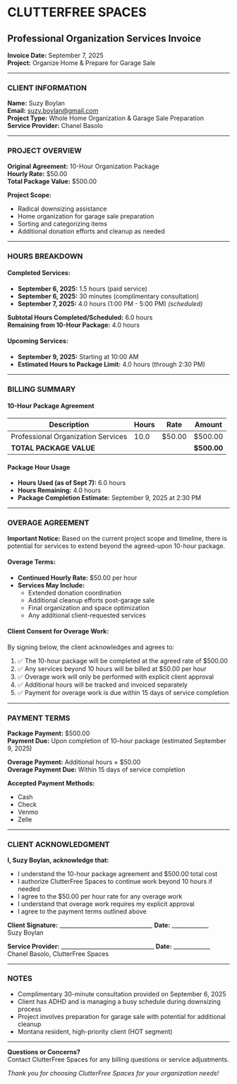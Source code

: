 # CLUTTERFREE SPACES
## Professional Organization Services Invoice

**Invoice Date:** September 7, 2025  
**Project:** Organize Home & Prepare for Garage Sale

---

### CLIENT INFORMATION
**Name:** Suzy Boylan  
**Email:** suzy.boylan@gmail.com  
**Project Type:** Whole Home Organization & Garage Sale Preparation  
**Service Provider:** Chanel Basolo  

---

### PROJECT OVERVIEW
**Original Agreement:** 10-Hour Organization Package  
**Hourly Rate:** $50.00  
**Total Package Value:** $500.00  

**Project Scope:**
- Radical downsizing assistance
- Home organization for garage sale preparation
- Sorting and categorizing items
- Additional donation efforts and cleanup as needed

---

### HOURS BREAKDOWN

#### **Completed Services:**
- **September 6, 2025:** 1.5 hours (paid service)
- **September 6, 2025:** 30 minutes (complimentary consultation)
- **September 7, 2025:** 4.0 hours (1:00 PM - 5:00 PM) *(scheduled)*

**Subtotal Hours Completed/Scheduled:** 6.0 hours  
**Remaining from 10-Hour Package:** 4.0 hours

#### **Upcoming Services:**
- **September 9, 2025:** Starting at 10:00 AM
- **Estimated Hours to Package Limit:** 4.0 hours (through 2:30 PM)

---

### BILLING SUMMARY

#### **10-Hour Package Agreement**
| Description | Hours | Rate | Amount |
|-------------|-------|------|--------|
| Professional Organization Services | 10.0 | $50.00 | $500.00 |
| **TOTAL PACKAGE VALUE** | | | **$500.00** |

#### **Package Hour Usage**
- **Hours Used (as of Sept 7):** 6.0 hours
- **Hours Remaining:** 4.0 hours
- **Package Completion Estimate:** September 9, 2025 at 2:30 PM

---

### OVERAGE AGREEMENT

**Important Notice:** Based on the current project scope and timeline, there is potential for services to extend beyond the agreed-upon 10-hour package.

#### **Overage Terms:**
- **Continued Hourly Rate:** $50.00 per hour
- **Services May Include:**
  - Extended donation coordination
  - Additional cleanup efforts post-garage sale
  - Final organization and space optimization
  - Any additional client-requested services

#### **Client Consent for Overage Work:**
By signing below, the client acknowledges and agrees to:

1. ✅ The 10-hour package will be completed at the agreed rate of $500.00
2. ✅ Any services beyond 10 hours will be billed at $50.00 per hour
3. ✅ Overage work will only be performed with explicit client approval
4. ✅ Additional hours will be tracked and invoiced separately
5. ✅ Payment for overage work is due within 15 days of service completion

---

### PAYMENT TERMS

**Package Payment:** $500.00  
**Payment Due:** Upon completion of 10-hour package (estimated September 9, 2025)

**Overage Payment:** Additional hours × $50.00  
**Overage Payment Due:** Within 15 days of service completion

**Accepted Payment Methods:**
- Cash
- Check
- Venmo
- Zelle

---

### CLIENT ACKNOWLEDGMENT

**I, Suzy Boylan, acknowledge that:**
- I understand the 10-hour package agreement and $500.00 total cost
- I authorize ClutterFree Spaces to continue work beyond 10 hours if needed
- I agree to the $50.00 per hour rate for any overage work
- I understand that overage work requires my explicit approval
- I agree to the payment terms outlined above

**Client Signature:** _________________________________ **Date:** _____________  
Suzy Boylan

**Service Provider:** _________________________________ **Date:** _____________  
Chanel Basolo, ClutterFree Spaces

---

### NOTES
- Complimentary 30-minute consultation provided on September 6, 2025
- Client has ADHD and is managing a busy schedule during downsizing process
- Project involves preparation for garage sale with potential for additional cleanup
- Montana resident, high-priority client (HOT segment)

---

**Questions or Concerns?**  
Contact ClutterFree Spaces for any billing questions or service adjustments.

*Thank you for choosing ClutterFree Spaces for your organization needs!*